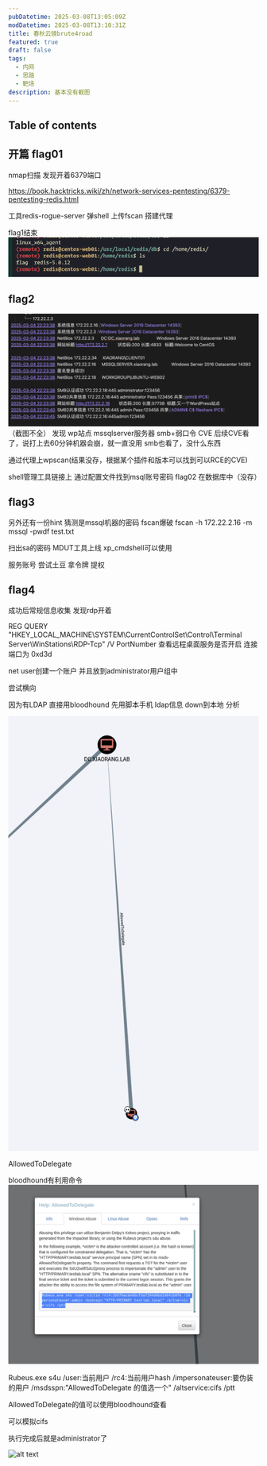 ```yaml
---
pubDatetime: 2025-03-08T13:05:09Z
modDatetime: 2025-03-08T13:10:31Z
title: 春秋云镜brute4road
featured: true
draft: false
tags:
  - 内网
  - 思路
  - 靶场
description: 基本没有截图
---
```



## Table of contents

##  开篇 flag01 
nmap扫描 发现开着6379端口 

https://book.hacktricks.wiki/zh/network-services-pentesting/6379-pentesting-redis.html

工具redis-rogue-server 弹shell 上传fscan 搭建代理

flag1结束
![alt text](../../../public/blog/brute4road-2.png)
## flag2

![alt text](../../../public/blog/image.png)
（截图不全）
发现 wp站点 mssqlserver服务器 smb+弱口令 CVE
后续CVE看了，说打上去60分钟机器会崩，就一直没用 smb也看了，没什么东西

通过代理上wpscan(结果没存，根据某个插件和版本可以找到可以RCE的CVE)

shell管理工具链接上 通过配置文件找到msql账号密码 flag02 在数据库中（没存）

## flag3
另外还有一份hint 猜测是mssql机器的密码
fscan爆破 fscan -h 172.22.2.16 -m mssql -pwdf test.txt

扫出sa的密码 MDUT工具上线 xp_cmdshell可以使用

服务账号 尝试土豆 拿令牌 提权


## flag4
成功后常规信息收集 发现rdp开着

REG QUERY "HKEY_LOCAL_MACHINE\SYSTEM\CurrentControlSet\Control\Terminal Server\WinStations\RDP-Tcp" /V PortNumber 查看远程桌⾯服务是否开启 连接端⼝为 0xd3d

net user创建一个账户 并且放到administrator用户组中

尝试横向 

因为有LDAP 直接用bloodhound 先用脚本手机 ldap信息 down到本地 分析

![alt text](../../../public/blog/brute4road.png)

AllowedToDelegate

bloodhound有利用命令
![alt text](../../../public/blog/brute4road-3.png)

Rubeus.exe s4u /user:当前用户 /rc4:当前用户hash /impersonateuser:要伪装的用户 /msdsspn:"AllowedToDelegate
的值选一个" /altservice:cifs /ptt

AllowedToDelegate的值可以使用bloodhound查看

可以模拟cifs

执行完成后就是administrator了

![alt text](../../../public/blog/brute4road—end.png)